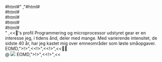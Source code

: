 <?php return ["<!<div class='auto80'>#html#</div>"
    ,"<!<div class='about'>#html#</div><div class='flex'><div class='colleft'>#html#</div><div class='colmid'>#html#</div><div class='colright'>#html#</div></div><div class='hocus'>#html#</div>"
    ,<<<EOMD
  

![floatleft-00-15-15]($imgPath/b128x150.png)
## Webmaster <abbr title="Benny Andersen">🤖's</abbr> profil



Programmering og microprocessor udstyret gear er en interesse jeg, i tidens ånd, deler med mange.

Med varierende intensitet, de sidste 40 år, har jeg kastet mig over emneområder som løste småopgaver.

EOMD,">!>",<<<EOMD
  

#### Sprog

- c og c++
- java
- php
- sql
- html, sccs og javascript  

EOMD,">!>",<<<EOMD
#### OS

- Linux
- Avr (arduino)
- Windows

EOMD,">!>",<<<EOMD
<abbr title="Benny Andersen">👨‍💻</abbr>
<div class='mailPic'></div>
<span class='mail'>@</span>
<span class='github'><a href='https://github.com/bvirk'><img src='$imgPath/github32.png'></a></span>


EOMD,">!>",<<<EOMD
## [Eventyret HocusPocus](../docs/index)
EOMD,">!>",<<<EOMD

### Indledning
Dette er beskrivelse af hvilke ting jeg har været rundt omkring med skabelsen af PHP frameworket HocusPocus.  
For at komme rundt om flere ting uden for svært følgebare indskudte iagttagelser, anvendes sammenfaldne tidlinier.



### TOC
- [PHP Frameworket](framework)
- [Fejlgreb i udviklingen af frameworket](fejlgreb)
- [Editor kontra IDE](ide)
- [Debugging](debug)
- [Hosting](hosting)

EOMD];